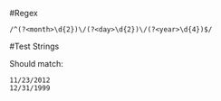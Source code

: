 #Regex

`/^(?<month>\d{2})\/(?<day>\d{2})\/(?<year>\d{4})$/`

#Test Strings

Should match:  

`11/23/2012`  
`12/31/1999`
